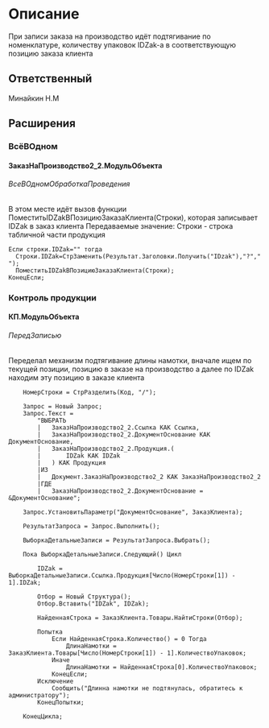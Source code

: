 # Описание
При записи заказа на производство идёт подтягивание по номенклатуре, количеству упаковок IDZak-а в соответствующую позицию заказа клиента
## Ответственный
Минайкин Н.М
## Расширения
### ВсёВОдном
#### ЗаказНаПроизводство2_2.МодульОбъекта
###### ВсеВОдномОбработкаПроведения
В этом месте идёт вызов функции ПоместитьIDZakВПозициюЗаказаКлиента(Строки), которая записывает IDZak в заказ клиента
Передаваемые значение:
Строки - строка табличной части продукция 
```
Если строки.IDZak="" тогда  
  Строки.IDZak=СтрЗаменить(Результат.Заголовки.Получить("IDzak"),"?"," ");
  ПоместитьIDZakВПозициюЗаказаКлиента(Строки);
КонецЕсли;
```
### Контроль продукции
#### КП.МодульОбъекта
###### ПередЗаписью
Переделал механизм подтягивание длины намотки, вначале ищем по текущей позиции, позицию в заказе на производство а далее по IDZak находим эту позицию в заказе клиента
```
	НомерСтроки = СтрРазделить(Код, "/"); 
	
	Запрос = Новый Запрос;
	Запрос.Текст = 
		"ВЫБРАТЬ
		|	ЗаказНаПроизводство2_2.Ссылка КАК Ссылка,
		|	ЗаказНаПроизводство2_2.ДокументОснование КАК ДокументОснование,
		|	ЗаказНаПроизводство2_2.Продукция.(
		|		IDZak КАК IDZak
		|	) КАК Продукция
		|ИЗ
		|	Документ.ЗаказНаПроизводство2_2 КАК ЗаказНаПроизводство2_2
		|ГДЕ
		|	ЗаказНаПроизводство2_2.ДокументОснование = &ДокументОснование";
	
	Запрос.УстановитьПараметр("ДокументОснование", ЗаказКлиента);
	
	РезультатЗапроса = Запрос.Выполнить();
	
	ВыборкаДетальныеЗаписи = РезультатЗапроса.Выбрать();
	
	Пока ВыборкаДетальныеЗаписи.Следующий() Цикл
		
		IDZak = ВыборкаДетальныеЗаписи.Ссылка.Продукция[Число(НомерСтроки[1]) - 1].IDZak;
		
		Отбор = Новый Структура();
		Отбор.Вставить("IDZak", IDZak);
		
		НайденнаяСтрока = ЗаказКлиента.Товары.НайтиСтроки(Отбор);
		
		Попытка
			Если НайденнаяСтрока.Количество() = 0 Тогда
				ДлинаНамотки = ЗаказКлиента.Товары[Число(НомерСтроки[1]) - 1].КоличествоУпаковок;
			Иначе 
				ДлинаНамотки = НайденнаяСтрока[0].КоличествоУпаковок;
			КонецЕсли;
		Исключение 
			Сообщить("Длинна намотки не подтянулась, обратитесь к администратору");
		КонецПопытки;
		
	КонецЦикла;
```
